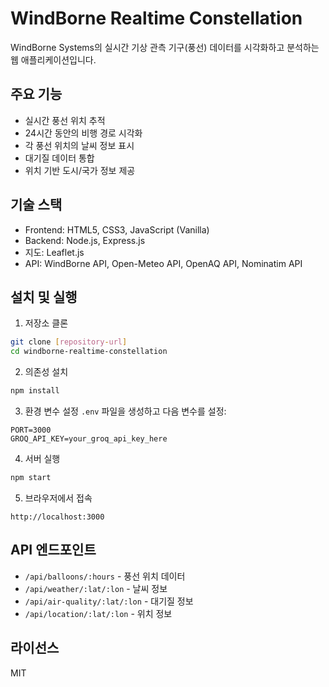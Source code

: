 # WindBorne Realtime Constellation

WindBorne Systems의 실시간 기상 관측 기구(풍선) 데이터를 시각화하고 분석하는 웹 애플리케이션입니다.

## 주요 기능

- 실시간 풍선 위치 추적
- 24시간 동안의 비행 경로 시각화
- 각 풍선 위치의 날씨 정보 표시
- 대기질 데이터 통합
- 위치 기반 도시/국가 정보 제공

## 기술 스택

- Frontend: HTML5, CSS3, JavaScript (Vanilla)
- Backend: Node.js, Express.js
- 지도: Leaflet.js
- API: WindBorne API, Open-Meteo API, OpenAQ API, Nominatim API

## 설치 및 실행

1. 저장소 클론
```bash
git clone [repository-url]
cd windborne-realtime-constellation
```

2. 의존성 설치
```bash
npm install
```

3. 환경 변수 설정
`.env` 파일을 생성하고 다음 변수를 설정:
```
PORT=3000
GROQ_API_KEY=your_groq_api_key_here
```

4. 서버 실행
```bash
npm start
```

5. 브라우저에서 접속
```
http://localhost:3000
```

## API 엔드포인트

- `/api/balloons/:hours` - 풍선 위치 데이터
- `/api/weather/:lat/:lon` - 날씨 정보
- `/api/air-quality/:lat/:lon` - 대기질 정보
- `/api/location/:lat/:lon` - 위치 정보

## 라이선스

MIT 